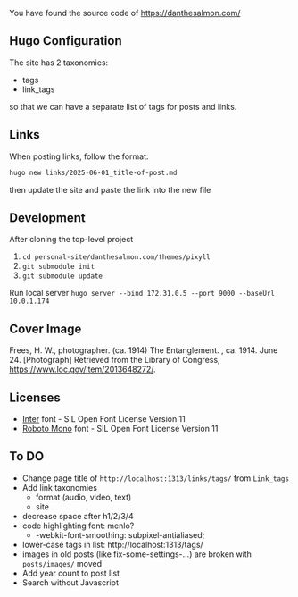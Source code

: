 You have found the source code of https://danthesalmon.com/

## Hugo Configuration

The site has 2 taxonomies:

- tags
- link_tags

so that we can have a separate list of tags for posts and links.

## Links

When posting links, follow the format:

```sh
hugo new links/2025-06-01_title-of-post.md
```

then update the site and paste the link into the new file

## Development

After cloning the top-level project

1. `cd personal-site/danthesalmon.com/themes/pixyll`
1. `git submodule init`
1. `git submodule update`

Run local server `hugo server --bind 172.31.0.5 --port 9000 --baseUrl 10.0.1.174`

## Cover Image

Frees, H. W., photographer. (ca. 1914) The Entanglement. , ca. 1914. June 24. [Photograph] Retrieved from the Library of Congress, https://www.loc.gov/item/2013648272/.

## Licenses

- [Inter](https://fonts.google.com/specimen/Inter/license) font - SIL Open Font License Version 11
- [Roboto Mono](https://fonts.google.com/specimen/Roboto+Mono/license) font - SIL Open Font License Version 11

## To DO

- Change page title of `http://localhost:1313/links/tags/` from `Link_tags`
- Add link taxonomies
    - format (audio, video, text)
    - site
- decrease space after h1/2/3/4
- code highlighting font: menlo?
    - -webkit-font-smoothing: subpixel-antialiased;
- lower-case tags in list: http://localhost:1313/tags/
- images in old posts (like fix-some-settings-...) are broken with `posts/images/` moved
- Add year count to post list
- Search without Javascript